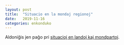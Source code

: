 ```yaml
---
layout: post
title:  "Situacio en la mondaj regionoj"
date:   2019-11-16
categories: enkonduko
---
```


Aldoniĝis jen paĝo pri [situacioj en landoj kaj mondpartoj](/landoj.html).